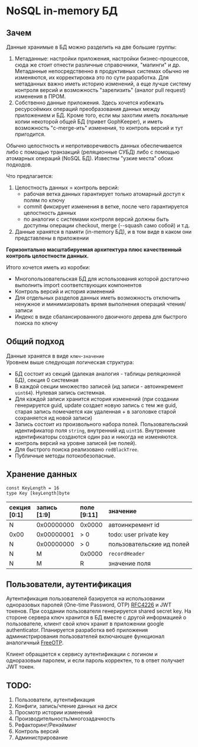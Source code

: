 # NoSQL in-memory БД

## Зачем
Данные хранимые в БД можно разделить на две большие группы:
1. Метаданные: настройки приложения, настройки бизнес-процессов, сюда же стоит отнести различные 
справочники, "мапинги" и др. Метаданные непосредственно в продуктивных системах обычно не изменяются, 
их корректировка это по сути разработка. Для метаданных важно иметь историю изменений, а еще лучше 
систему контроля версий и возможность "зарелизить" (аналог pull request) изменения в ПРОМ.
2. Собственно данные приложения. Здесь хочется избежать ресурсоёмких операций преобразования данных между 
приложением и БД. Кроме того, если мы захотим иметь локальные копии некоторой общей БД (привет GophKeeper), 
и иметь возможность "с-merge-ить" изменения, то контроль версий и тут пригодится.

Обычно целостность и непротиворечивость данных обеспечивается либо с помощью транзакций (реляционные СУБД)
либо с помощью атомарных операций (NoSQL БД). Известны "узкие места" обоих подходов.

Что предлагается:
1. Целостность данных = контроль версий:
   * рабочая ветка данных гарантирует только атомарный доступ к полям по ключу
   * commit фиксирует изменения в ветке, после чего гарантируется целостность данных
   * по аналогии с системами контроля версий должны быть доступны операции checkout, merge 
   (--squash само собой) и т.д.
2. Данные хранятся в памяти (in-memory БД), и в том виде в каком они представлены в приложении 

**Горизонтально масштабируемая архитектура плюс качественный контроль целостности данных.**

Итого хочется иметь из коробки:
* Многопользовательская БД для использования которой достаточно выполнить import соответствующих компонентов
* Контроль версий и история изменений
* Для отдельных разделов данных иметь возможность отключить ненужное и минимизировать время выполнения операций 
чтения/записи
* Индекс в виде сбалансированного двоичного дерева для быстрого поиска по ключу

## Общий подход
Данные хранятся в виде `ключ`-`значение` </br>
Уровнем выше следующая логическая структура:
- БД состоит из секций (далекая аналогия - таблицы реляционной БД), секция 0 системная
- В каждой секции множество записей (ид записи - автоинкремент `uint64`). Нулевая запись системная.
- Для каждой записи хранится история изменений (при создании генерируется guid, update создает новую запись с тем же
guid, старая запись помечается как удаленная + в заголовке старой сохраняется ид новой записи)
- Запись состоит из произвольного набора полей. Пользовательский идентификатор поля `string`, внутренний ид `uint16`.
Внутренние идентификаторы создаются один раз и никогда не изменяются.
- контроль версий на уровне записей (не полей).
- Для быстрого поиска реализовано `redBlackTree`. 
- Публичные методы потокобезопасные. 

## Хранение данных
```
const KeyLength = 16
type Key [keyLength]byte
```

| секция</br> [0:1] </br> | запись</br> [1:9] | поле</br> [9:11] | значение                  |
|:------------------------|:------------------|:-----------------|:--------------------------|
| N                       | 0x00000000        | 0x0000           | автоинкремент id          |
| 0x00                    | 0x00000001        | > 0              | todo: user private key    |
| N                       | 0x00000000        | > 0              | пользовательские ид полей |
| N                       | M                 | 0x0000           | `recordHeader`            |
| N                       | M                 | R                | значение поля             |

## Пользователи, аутентификация
Аутентификация пользователей базируется на использовании одноразовых паролей (One-time Password, OTP) 
[RFC4226](https://www.rfc-editor.org/rfc/rfc4226) и JWT токенов. При создании пользователя генерируется 
shared secret key. На стороне сервера ключ хранится в БД вместе с другой информацией о пользователе, 
клиент свой ключ хранит в приложении google authenticator. Планируется разработка веб приложения администрирования 
пользователей включающее функционал аналогичный [FreeOTP](https://freeotp.github.io/qrcode.html). 

Клиент обращается к сервису аутентификации с логином и одноразовым паролем, и если пароль корректен, то в ответ 
получает JWT токен.


## TODO:

1. Пользователи, аутентификация 
2. Конфиги, запись/чтение данных на диск
3. Просмотр истории изменений 
4. Производительность/многозадачность
5. Рефакторинг/Ренэйминг
6. Контроль версий 
7. Администрирование

